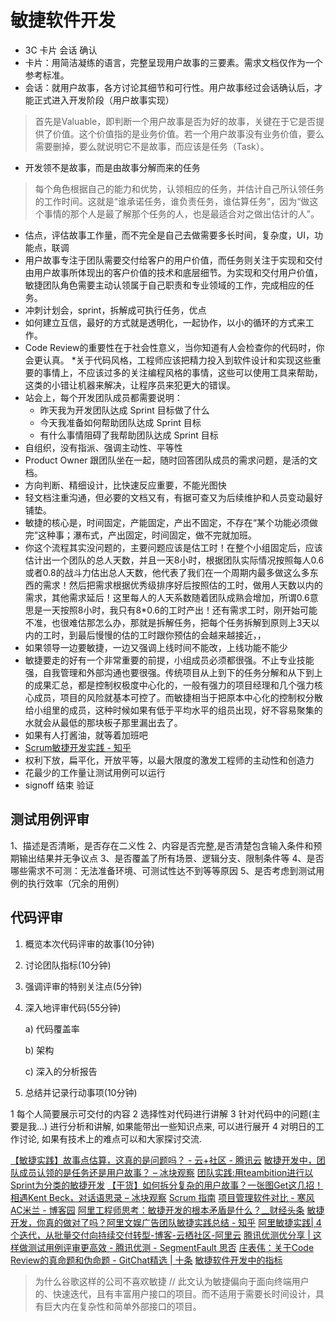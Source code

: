 # 敏捷软件开发

* 3C 卡片 会话 确认
* 卡片：用简洁凝练的语言，完整呈现用户故事的三要素。需求文档仅作为一个参考标准。
* 会话：就用户故事，各方讨论其细节和可行性。用户故事经过会话确认后，才能正式进入开发阶段（用户故事实现）
> 首先是Valuable，即判断一个用户故事是否为好的故事，关键在于它是否提供了价值。这个价值指的是业务价值。若一个用户故事没有业务价值，要么需要删掉，要么就说明它不是故事，而应该是任务（Task）。
* 开发领不是故事，而是由故事分解而来的任务
> 每个角色根据自己的能力和优势，认领相应的任务，并估计自己所认领任务的工作时间。这就是“谁承诺任务，谁负责任务，谁估算任务”，因为“做这个事情的那个人是最了解那个任务的人，也是最适合对之做出估计的人”。
* 估点，评估故事工作量，而不完全是自己去做需要多长时间，复杂度，UI，功能点，联调
* 用户故事专注于团队需要交付给客户的用户价值，而任务则关注于实现和交付由用户故事所体现出的客户价值的技术和底层细节。为实现和交付用户价值，敏捷团队角色需要主动认领属于自己职责和专业领域的工作，完成相应的任务。
* 冲刺计划会，sprint，拆解成可执行任务，优点
* 如何建立互信，最好的方式就是透明化，一起协作，以小的循环的方式来工作。
* Code Review的重要性在于社会性意义，当你知道有人会检查你的代码时，你会更认真。
*关于代码风格，工程师应该把精力投入到软件设计和实现这些重要的事情上，不应该过多的关注编程风格的事情，这些可以使用工具来帮助，这类的小错让机器来解决，让程序员来犯更大的错误。
* 站会上，每个开发团队成员都需要说明：
  - 昨天我为开发团队达成 Sprint 目标做了什么
  - 今天我准备如何帮助团队达成 Sprint 目标
  - 有什么事情阻碍了我帮助团队达成 Sprint 目标
* 自组织，没有指派、强调主动性、平等性
* Product Owner 跟团队坐在一起，随时回答团队成员的需求问题，是活的文档。
* 方向判断、精细设计，比快速反应重要，不能光图快
* 轻文档注重沟通，但必要的文档又有，有据可查又为后续维护和人员变动最好铺垫。
* 敏捷的核心是，时间固定，产能固定，产出不固定，不存在“某个功能必须做完”这种事；瀑布式，产出固定，时间固定，做不完就加班。
* 你这个流程其实没问题的，主要问题应该是估工时！在整个小组固定后，应该估计出一个团队的总人天数，并且一天8小时，根据团队实际情况按照每人0.6或者0.8的战斗力估出总人天数，他代表了我们在一个周期内最多做这么多东西的需求！然后把需求根据优秀级排序好后按照估的工时，做用人天数以内的需求，其他需求延后！这里每人的人天系数随着团队成熟会增加，所谓0.6意思是一天按照8小时，我只有8*0.6的工时产出！还有需求工时，刚开始可能不准，也很难估那怎么办，那就是拆解任务，把每个任务拆解到原则上3天以内的工时，到最后慢慢的估的工时跟你预估的会越来越接近，，
* 如果领导一边要敏捷，一边又强调上线时间不能改，上线功能不能少
* 敏捷要走的好有一个非常重要的前提，小组成员必须都很强。不止专业技能强，自我管理和外部沟通也要很强。传统项目从上到下的任务分解和从下到上的成果汇总，都是控制权极度中心化的，一般有强力的项目经理和几个强力核心成员，项目的风险就基本可控了。而敏捷相当于把原本中心化的控制权分散给小组里的成员，这种时候如果有低于平均水平的组员出现，好不容易聚集的水就会从最低的那块板子那里漏出去了。
* 如果有人打酱油，就等着加班吧
* [Scrum敏捷开发实践 - 知乎](https://zhuanlan.zhihu.com/p/19571416)
* 权利下放，扁平化，开放平等，以最大限度的激发工程师的主动性和创造力
* 花最少的工作量让测试用例可以运行
* signoff 结束 验证

## 测试用例评审
1、描述是否清晰，是否存在二义性
2、内容是否完整,是否清楚包含输入条件和预期输出结果并无争议点
3、是否覆盖了所有场景、逻辑分支、限制条件等
4、是否哪些需求不可测：无法准备环境、可测试性达不到等等原因
5、是否考虑到测试用例的执行效率（冗余的用例）

## 代码评审
1) 概览本次代码评审的故事(10分钟)

2) 讨论团队指标(10分钟)

3) 强调评审的特别关注点(5分钟)

4) 深入地评审代码(55分钟)

    a) 代码覆盖率

    b) 架构

    c) 深入的分析报告

5) 总结并记录行动事项(10分钟)


1 每个人简要展示可交付的内容
2 选择性对代码进行讲解
3 针对代码中的问题(主要是我...) 进行分析和讲解, 如果能带出一些知识点来, 可以进行展开
4 对明日的工作讨论, 如果有技术上的难点可以和大家探讨交流.

[【敏捷实践】故事点估算，这真的是问题吗？ - 云+社区 - 腾讯云](https://cloud.tencent.com/developer/article/1053661)
[敏捷开发中，团队成员认领的是任务还是用户故事？ – 冰块观察](http://isqi.net/2015/12/35)
[团队实践:用teambition进行以Sprint为分类的敏捷开发](https://www.douban.com/note/342383149/)
[](https://blog.teambition.com/wp-content/uploads/2017/12/%25E7%2599%25BD%25E7%259A%25AE%25E4%25B9%25A6.pdf)
[【干货】如何拆分复杂的用户故事？一张图Get这几招！](https://www.tapd.cn/forum/view/43571)
[相遇Kent Beck，对话语思录 – 冰块观察](http://isqi.net/2018/09/1924)
[Scrum 指南](https://www.scrumguides.org/docs/scrumguide/v1/Scrum-Guide-CN.pdf#zoom=100)
[项目管理软件对比 - 寒风AC米兰 - 博客园](https://www.cnblogs.com/PeterFu/p/9025955.html)
[阿里工程师思考：敏捷开发的根本矛盾是什么？__财经头条](https://t.cj.sina.com.cn/articles/view/6440741479/17fe5ea67001003yav)
[敏捷开发，你真的做对了吗？阿里文娱广告团队敏捷实践总结 - 知乎](https://zhuanlan.zhihu.com/p/33554080)
[阿里敏捷实践| 4个迭代，从批量交付向持续交付转型-博客-云栖社区-阿里云](https://yq.aliyun.com/articles/651496)
[腾讯优测优分享 | 这样做测试用例评审更高效 - 腾讯优测 - SegmentFault 思否](https://segmentfault.com/a/1190000006854541)
[庄表伟：关于Code Review的真命题和伪命题 - GitChat精选 | 十条](http://www.10tiao.com/html/689/201612/2651576798/1.html)
[敏捷软件开发中的指标](https://www.linkedin.com/pulse/%25E6%2595%258F%25E6%258D%25B7%25E8%25BD%25AF%25E4%25BB%25B6%25E5%25BC%2580%25E5%258F%2591%25E4%25B8%25AD%25E7%259A%2584%25E6%258C%2587%25E6%25A0%2587-cason-wang?trk=portfolio_article-card_title)

> 为什么谷歌这样的公司不喜欢敏捷 // 此文认为敏捷偏向于面向终端用户的、快速迭代，且有丰富用户接口的项目。而不适用于需要长时间设计，具有巨大内在复杂性和简单外部接口的项目。
